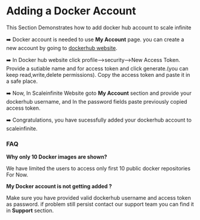 # Adding a Docker Account

This Section Demonstrates how to add docker hub account to scale infinite

➡️ Docker account is needed to use **My Account** page. you can create a new account by going to [dockerhub website](https://hub.docker.com/).

➡️ In Docker hub website click profile-->security-->New Access Token. Provide a sutiable name and for access token and click generate.(you can keep read,write,delete permissions). Copy the access token and paste it in a safe place.

➡️ Now, In Scaleinfinite Website goto **My Account** section and provide your dockerhub username, and In the password fields paste previously copied access token.

➡️ Congratulations, you have sucessfully added your dockerhub account to scaleinfinite.

### FAQ

**Why only 10 Docker images are shown?**

We have limited the users to access only first 10 public docker repositories For Now.

**My Docker account is not getting added ?**

Make sure you have provided valid dockerhub username and access token as password. if problem still persist contact our support team you can find it in **Support** section.
